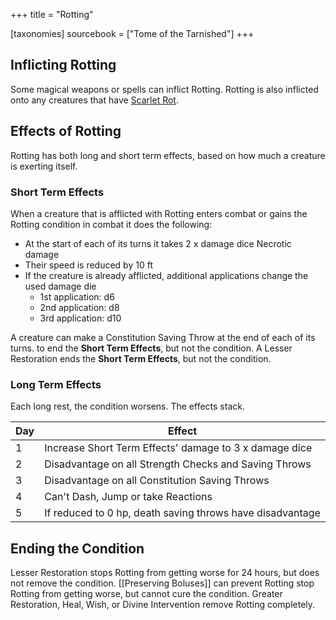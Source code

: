 +++
title = "Rotting"

[taxonomies]
sourcebook = ["Tome of the Tarnished"]
+++

## Inflicting Rotting
Some magical weapons or spells can inflict Rotting. Rotting is also inflicted onto any creatures that have [Scarlet Rot](@/conditions-and-diseases/diseases/Scarlet-Rot.md).

## Effects of Rotting
Rotting has both long and short term effects, based on how much a creature is exerting itself. 

### Short Term Effects
When a creature that is afflicted with Rotting enters combat or gains the Rotting condition in combat it does the following:
- At the start of each of its turns it takes 2 x damage dice Necrotic damage
- Their speed is reduced by 10 ft
- If the creature is already afflicted, additional applications change the used damage die
	- 1st application: d6
	- 2nd application: d8
	- 3rd application: d10

A creature can make a Constitution Saving Throw at the end of each of its turns. to end the **Short Term Effects**, but not the condition. 
A Lesser Restoration ends the **Short Term Effects**, but not the condition.

### Long Term Effects
Each long rest, the condition worsens. The effects stack.

| Day | Effect                                                    |
| --- | --------------------------------------------------------- |
| 1   | Increase Short Term Effects' damage to 3 x damage dice    |
| 2   | Disadvantage on all Strength Checks and Saving Throws     |
| 3   | Disadvantage on all Constitution Saving Throws            |
| 4   | Can't Dash, Jump or take Reactions                        |
| 5   | If reduced to 0 hp, death saving throws have disadvantage |
## Ending the Condition
Lesser Restoration stops Rotting from getting worse for 24 hours, but does not remove the condition.
[[Preserving Boluses]] can prevent Rotting stop Rotting from getting worse, but cannot cure the condition.
Greater Restoration, Heal, Wish, or Divine Intervention remove Rotting completely.

